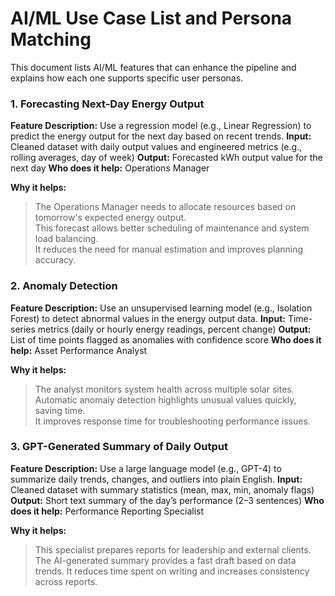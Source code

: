 # AI/ML Use Case List and Persona Matching
This document lists AI/ML features that can enhance the pipeline and explains how each one supports specific user personas.

### 1. Forecasting Next-Day Energy Output

**Feature Description:** Use a regression model (e.g., Linear Regression) to predict the energy output for the next day based on recent trends.
**Input:** Cleaned dataset with daily output values and engineered metrics (e.g., rolling averages, day of week)
**Output:** Forecasted kWh output value for the next day
**Who does it help:** Operations Manager

**Why it helps:**  
> The Operations Manager needs to allocate resources based on tomorrow's expected energy output.  
> This forecast allows better scheduling of maintenance and system load balancing.  
> It reduces the need for manual estimation and improves planning accuracy.

### 2. Anomaly Detection
**Feature Description:** Use an unsupervised learning model (e.g., Isolation Forest) to detect abnormal values in the energy output data.
**Input:** Time-series metrics (daily or hourly energy readings, percent change)
**Output:** List of time points flagged as anomalies with confidence score
**Who does it help:** Asset Performance Analyst

**Why it helps:**  
> The analyst monitors system health across multiple solar sites.  
> Automatic anomaly detection highlights unusual values quickly, saving time.  
> It improves response time for troubleshooting performance issues.

### 3. GPT-Generated Summary of Daily Output
**Feature Description:** Use a large language model (e.g., GPT-4) to summarize daily trends, changes, and outliers into plain English.
**Input:** Cleaned dataset with summary statistics (mean, max, min, anomaly flags)
**Output:** Short text summary of the day’s performance (2–3 sentences)
**Who does it help:** Performance Reporting Specialist

**Why it helps:**  
> This specialist prepares reports for leadership and external clients.
> The AI-generated summary provides a fast draft based on data trends.
> It reduces time spent on writing and increases consistency across reports.
